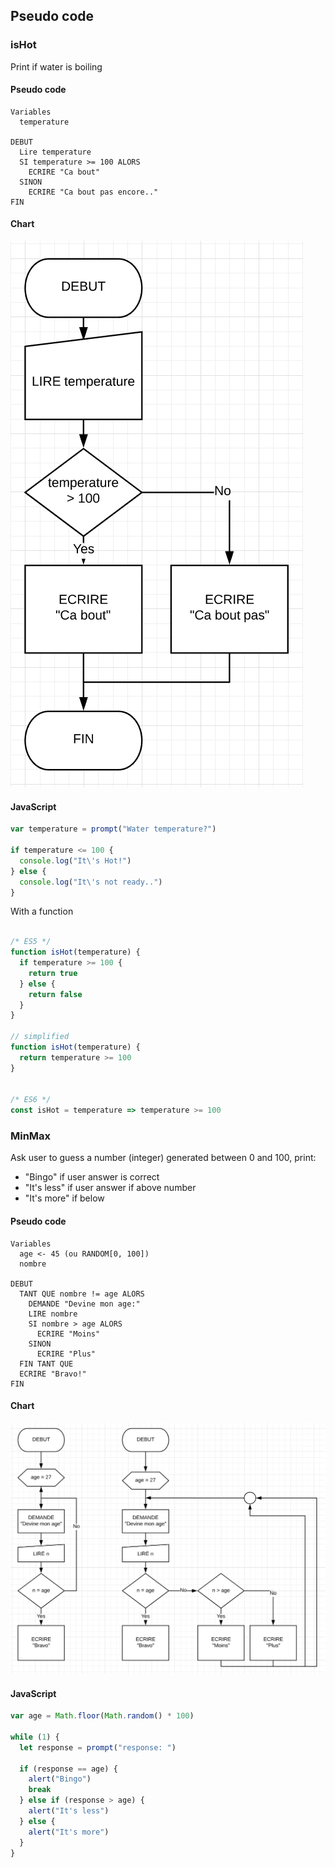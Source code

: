 ## Pseudo code

### isHot
Print if water is boiling

#### Pseudo code
```
Variables
  temperature

DEBUT
  Lire temperature
  SI temperature >= 100 ALORS
    ECRIRE "Ca bout"
  SINON
    ECRIRE "Ca bout pas encore.."
FIN
```

#### Chart
![chart1](chart1.png)

#### JavaScript
```javascript
var temperature = prompt("Water temperature?")

if temperature <= 100 {
  console.log("It\'s Hot!")
} else {
  console.log("It\'s not ready..")
}
```

With a function
```javascript

/* ES5 */
function isHot(temperature) {
  if temperature >= 100 {
    return true
  } else {
    return false
  }
}

// simplified
function isHot(temperature) {
  return temperature >= 100
}


/* ES6 */
const isHot = temperature => temperature >= 100
```

### MinMax

Ask user to guess a number (integer) generated between 0 and 100, print:
- "Bingo" if user answer is correct
- "It's less" if user answer if above number
- "It's more" if below

#### Pseudo code
```
Variables
  age <- 45 (ou RANDOM[0, 100])
  nombre

DEBUT
  TANT QUE nombre != age ALORS
    DEMANDE "Devine mon age:"
    LIRE nombre
    SI nombre > age ALORS
      ECRIRE "Moins"
    SINON
      ECRIRE "Plus"
  FIN TANT QUE
  ECRIRE "Bravo!"
FIN
```

#### Chart

![chart2](chart2.png)

#### JavaScript

```javascript
var age = Math.floor(Math.random() * 100)

while (1) {
  let response = prompt("response: ")
  
  if (response == age) {
    alert("Bingo")
    break
  } else if (response > age) {
    alert("It's less")
  } else {
    alert("It's more")
  }
}
```
